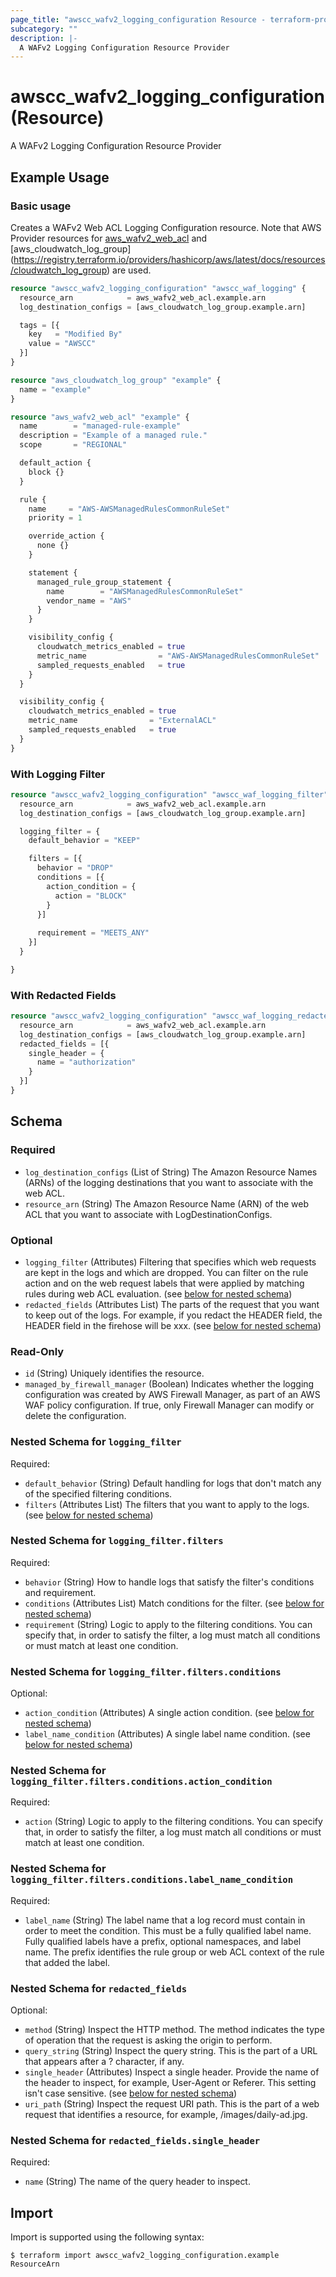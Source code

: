 ```yaml
---
page_title: "awscc_wafv2_logging_configuration Resource - terraform-provider-awscc"
subcategory: ""
description: |-
  A WAFv2 Logging Configuration Resource Provider
---
```


# awscc_wafv2_logging_configuration (Resource)

A WAFv2 Logging Configuration Resource Provider

## Example Usage

### Basic usage

Creates a WAFv2 Web ACL Logging Configuration resource. Note that AWS Provider resources for [aws_wafv2_web_acl](https://registry.terraform.io/providers/hashicorp/aws/latest/docs/resources/wafv2_web_acl) and [aws_cloudwatch_log_group] (https://registry.terraform.io/providers/hashicorp/aws/latest/docs/resources/cloudwatch_log_group) are used.

```terraform
resource "awscc_wafv2_logging_configuration" "awscc_waf_logging" {
  resource_arn            = aws_wafv2_web_acl.example.arn
  log_destination_configs = [aws_cloudwatch_log_group.example.arn]

  tags = [{
    key   = "Modified By"
    value = "AWSCC"
  }]
}

resource "aws_cloudwatch_log_group" "example" {
  name = "example"
}

resource "aws_wafv2_web_acl" "example" {
  name        = "managed-rule-example"
  description = "Example of a managed rule."
  scope       = "REGIONAL"

  default_action {
    block {}
  }

  rule {
    name     = "AWS-AWSManagedRulesCommonRuleSet"
    priority = 1

    override_action {
      none {}
    }

    statement {
      managed_rule_group_statement {
        name        = "AWSManagedRulesCommonRuleSet"
        vendor_name = "AWS"
      }
    }

    visibility_config {
      cloudwatch_metrics_enabled = true
      metric_name                = "AWS-AWSManagedRulesCommonRuleSet"
      sampled_requests_enabled   = true
    }
  }

  visibility_config {
    cloudwatch_metrics_enabled = true
    metric_name                = "ExternalACL"
    sampled_requests_enabled   = true
  }
}
```

### With Logging Filter 

```terraform
resource "awscc_wafv2_logging_configuration" "awscc_waf_logging_filter" {
  resource_arn            = aws_wafv2_web_acl.example.arn
  log_destination_configs = [aws_cloudwatch_log_group.example.arn]

  logging_filter = {
    default_behavior = "KEEP"

    filters = [{
      behavior = "DROP"
      conditions = [{
        action_condition = {
          action = "BLOCK"
        }
      }]
      
      requirement = "MEETS_ANY"
    }]
  }

}
```

### With Redacted Fields 

```terraform
resource "awscc_wafv2_logging_configuration" "awscc_waf_logging_redacted_fields" {
  resource_arn            = aws_wafv2_web_acl.example.arn
  log_destination_configs = [aws_cloudwatch_log_group.example.arn]
  redacted_fields = [{
    single_header = {
      name = "authorization"
    }
  }]
}
```

<!-- schema generated by tfplugindocs -->
## Schema

### Required

- `log_destination_configs` (List of String) The Amazon Resource Names (ARNs) of the logging destinations that you want to associate with the web ACL.
- `resource_arn` (String) The Amazon Resource Name (ARN) of the web ACL that you want to associate with LogDestinationConfigs.

### Optional

- `logging_filter` (Attributes) Filtering that specifies which web requests are kept in the logs and which are dropped. You can filter on the rule action and on the web request labels that were applied by matching rules during web ACL evaluation. (see [below for nested schema](#nestedatt--logging_filter))
- `redacted_fields` (Attributes List) The parts of the request that you want to keep out of the logs. For example, if you redact the HEADER field, the HEADER field in the firehose will be xxx. (see [below for nested schema](#nestedatt--redacted_fields))

### Read-Only

- `id` (String) Uniquely identifies the resource.
- `managed_by_firewall_manager` (Boolean) Indicates whether the logging configuration was created by AWS Firewall Manager, as part of an AWS WAF policy configuration. If true, only Firewall Manager can modify or delete the configuration.

<a id="nestedatt--logging_filter"></a>
### Nested Schema for `logging_filter`

Required:

- `default_behavior` (String) Default handling for logs that don't match any of the specified filtering conditions.
- `filters` (Attributes List) The filters that you want to apply to the logs. (see [below for nested schema](#nestedatt--logging_filter--filters))

<a id="nestedatt--logging_filter--filters"></a>
### Nested Schema for `logging_filter.filters`

Required:

- `behavior` (String) How to handle logs that satisfy the filter's conditions and requirement.
- `conditions` (Attributes List) Match conditions for the filter. (see [below for nested schema](#nestedatt--logging_filter--filters--conditions))
- `requirement` (String) Logic to apply to the filtering conditions. You can specify that, in order to satisfy the filter, a log must match all conditions or must match at least one condition.

<a id="nestedatt--logging_filter--filters--conditions"></a>
### Nested Schema for `logging_filter.filters.conditions`

Optional:

- `action_condition` (Attributes) A single action condition. (see [below for nested schema](#nestedatt--logging_filter--filters--conditions--action_condition))
- `label_name_condition` (Attributes) A single label name condition. (see [below for nested schema](#nestedatt--logging_filter--filters--conditions--label_name_condition))

<a id="nestedatt--logging_filter--filters--conditions--action_condition"></a>
### Nested Schema for `logging_filter.filters.conditions.action_condition`

Required:

- `action` (String) Logic to apply to the filtering conditions. You can specify that, in order to satisfy the filter, a log must match all conditions or must match at least one condition.


<a id="nestedatt--logging_filter--filters--conditions--label_name_condition"></a>
### Nested Schema for `logging_filter.filters.conditions.label_name_condition`

Required:

- `label_name` (String) The label name that a log record must contain in order to meet the condition. This must be a fully qualified label name. Fully qualified labels have a prefix, optional namespaces, and label name. The prefix identifies the rule group or web ACL context of the rule that added the label.





<a id="nestedatt--redacted_fields"></a>
### Nested Schema for `redacted_fields`

Optional:

- `method` (String) Inspect the HTTP method. The method indicates the type of operation that the request is asking the origin to perform.
- `query_string` (String) Inspect the query string. This is the part of a URL that appears after a ? character, if any.
- `single_header` (Attributes) Inspect a single header. Provide the name of the header to inspect, for example, User-Agent or Referer. This setting isn't case sensitive. (see [below for nested schema](#nestedatt--redacted_fields--single_header))
- `uri_path` (String) Inspect the request URI path. This is the part of a web request that identifies a resource, for example, /images/daily-ad.jpg.

<a id="nestedatt--redacted_fields--single_header"></a>
### Nested Schema for `redacted_fields.single_header`

Required:

- `name` (String) The name of the query header to inspect.

## Import

Import is supported using the following syntax:

```shell
$ terraform import awscc_wafv2_logging_configuration.example ResourceArn
```